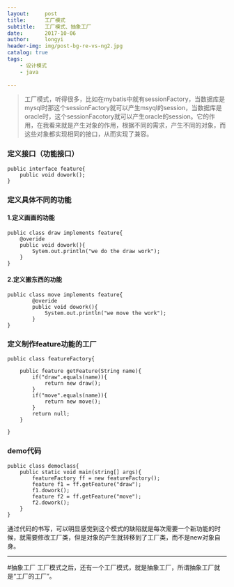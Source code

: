 ```yaml
---
layout:     post
title:      工厂模式
subtitle:   工厂模式、抽象工厂
date:       2017-10-06
author:     longyi
header-img: img/post-bg-re-vs-ng2.jpg
catalog: true
tags:
    - 设计模式
    - java
    
---
```

>工厂模式，听得很多，比如在mybatis中就有sessionFactory，当数据库是mysql时那这个sessionFactory就可以产生msyql的session，当数据库是oracle时，这个sessionFacotory就可以产生oracle的session。它的作用，在我看来就是产生对象的作用，根据不同的需求，产生不同的对象，而这些对象都实现相同的接口，从而实现了兼容。

### 定义接口（功能接口）
	public interface feature{
		public void dowork();
	}

### 定义具体不同的功能

#### 1.定义画画的功能

	public class draw implements feature{
		@overide
		public void dowork(){
 			Sytem.out.println("we do the draw work");
		}
    }

#### 2.定义搬东西的功能

	public class move implements feature{
			@overide
			public void dowork(){
				System.out.println("we move the work");
			}	
	}

### 定义制作feature功能的工厂

	public class featureFactory{
		
		public feature getFeature(String name){
			if("draw".equals(name)){
				return new draw();
			}
			if("move".equals(name)){
				return new move();
			}
			return null;
		}
		
	}

### demo代码
	
	public class democlass{
		public static void main(string[] args){
			featureFactory ff = new featureFactory();
			feature f1 = ff.getFeature("draw");
			f1.dowork();
			feature f2 = ff.getFeature("move");
			f2.dowork();
		}
	}

通过代码的书写，可以明显感觉到这个模式的缺陷就是每次需要一个新功能的时候，就需要修改工厂类，但是对象的产生就转移到了工厂类，而不是new对象自身。


----------
#抽象工厂
工厂模式之后，还有一个工厂模式，就是抽象工厂，所谓抽象工厂就是“工厂的工厂”。

